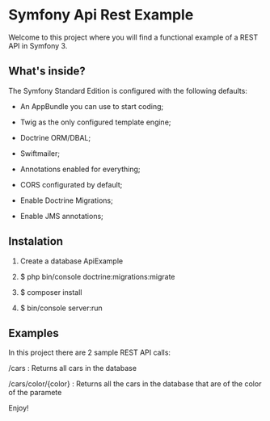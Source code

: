 Symfony Api Rest Example
========================

Welcome to this project where you will find a functional example of a REST API in Symfony 3.

What's inside?
--------------

The Symfony Standard Edition is configured with the following defaults:

  * An AppBundle you can use to start coding;

  * Twig as the only configured template engine;

  * Doctrine ORM/DBAL;

  * Swiftmailer;

  * Annotations enabled for everything;
  
  * CORS configurated by default;
  
  * Enable Doctrine Migrations;
  
  * Enable JMS annotations;


Instalation
--------------

1) Create a database ApiExample

2) $ php bin/console doctrine:migrations:migrate
 
3) $ composer install

4) $ bin/console server:run

Examples
--------------

In this project there are 2 sample REST API calls:

/cars : Returns all cars in the database

/cars/color/{color} : Returns all the cars in the database that are of the color of the paramete

Enjoy!